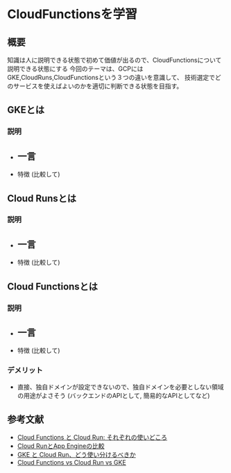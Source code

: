 # CloudFunctionsを学習
## 概要
知識は人に説明できる状態で初めて価値が出るので、CloudFunctionsについて説明できる状態にする
今回のテーマは、GCPにはGKE,CloudRuns,CloudFunctionsという３つの違いを意識して、
技術選定でどのサービスを使えばよいのかを適切に判断できる状態を目指す。


## GKEとは
### 説明
- 一言
    - 
- 特徴 (比較して)


## Cloud Runsとは
### 説明
- 一言
    - 
- 特徴 (比較して)


## Cloud Functionsとは
### 説明
- 一言
    - 
- 特徴 (比較して)

### デメリット
- 直接、独自ドメインが設定できないので、独自ドメインを必要としない領域の用途がよさそう (バックエンドのAPIとして, 簡易的なAPIとしてなど)



## 参考文献
- [Cloud Functions と Cloud Run: それぞれの使いどころ](https://cloud.google.com/blog/ja/products/serverless/cloud-run-vs-cloud-functions-for-serverless)
- [Cloud RunとApp Engineの比較](https://qiita.com/MAKOTO1995/items/6065ef966b3954b92d12)
- [GKE と Cloud Run、どう使い分けるべきか](https://cloud.google.com/blog/ja/products/containers-kubernetes/when-to-use-google-kubernetes-engine-vs-cloud-run-for-containers)
- [Cloud Functions vs Cloud Run vs GKE](https://blog.grasys.io/post/shimichan/cloud-functions-vs-cloud-run-vs-gke/)